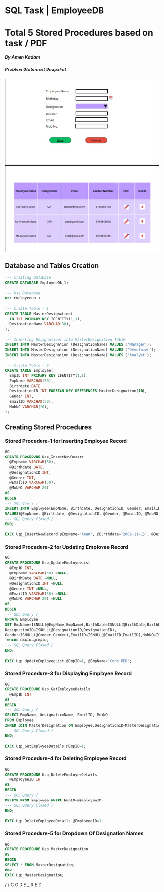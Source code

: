 # SQL Task | EmployeeDB
# Total 5 Stored Procedures based on task / PDF
##### By Aman Kadam
##### Problem Statement Snapshot
![SS of UI](https://github.com/AmanKadam-16/Internship_Notes/blob/01-SQL-Task-%7C-Notes-%7C-Queries/Task-Practical.jpg)
## Database and Tables Creation

```sql
--- Creating Database
CREATE DATABASE EmployeeDB_1;

--- Use Database
USE EmployeeDB_1;

--- Create Table - 1
CREATE TABLE MasterDesignation(
  ID INT PRIMARY KEY IDENTITY(1,1),
  DesignationName VARCHAR(30),
);

--- Inserting Designations into MasterDesignation Table
INSERT INTO MasterDesignation (DesignationName) VALUES ('Manager');
INSERT INTO MasterDesignation (DesignationName) VALUES ('Developer');
INSERT INTO MasterDesignation (DesignationName) VALUES ('Analyst');

--- Create Table - 2
CREATE TABLE Employee(
  EmpID INT PRIMARY KEY IDENTITY(1,1),
  EmpName VARCHAR(50),
  Birthdate DATE,
  DesignationID INT FOREIGN KEY REFERENCES MasterDesignation(ID),
  Gender INT,
  EmailID VARCHAR(50),
  MobNO VARCHAR(20),
);
```

## Creating Stored Procedures

### Stored Procedure-1 for Inserting Employee Record

```sql
GO
CREATE PROCEDURE Usp_InsertNewRecord
  @EmpName VARCHAR(50),
  @Birthdate DATE,
  @DesignationID INT,
  @Gender INT,
  @EmailID VARCHAR(50),
  @MobNO VARCHAR(20)
AS
BEGIN
--- SQL Query {
INSERT INTO Employee(EmpName, Birthdate, DesignationID, Gender, EmailID, MobNO)
VALUES(@EmpName, @Birthdate, @DesignationID, @Gender, @EmailID, @MobNO);
--- SQL Query Closed }
END;

EXEC Usp_InsertNewRecord @EmpName='Aman', @Birthdate='2002-11-16', @DesignationID=1, @Gender=1, @EmailID='aman@gmail.com', @MobNo='2748731798';
```

### Stored Procedure-2 for Updating Employee Record

```sql
GO
CREATE PROCEDURE Usp_UpdateEmployeeList
  @EmpID INT,
  @EmpName VARCHAR(50) =NULL,
  @BirthDate DATE =NULL,
  @DesignationID INT =NULL,
  @Gender INT =NULL,
  @EmailID VARCHAR(50) =NULL,
  @MobNO VARCHAR(20) =NULL
AS
BEGIN
--- SQL Query {
UPDATE Employee 
SET EmpName=ISNULL(@EmpName,EmpName),BirthDate=ISNULL(@BirthDate,BirthDate),
DesignationID=ISNULL(@DesignationID,DesignationID),
Gender=ISNULL(@Gender,Gender),EmailID=ISNULL(@EmailID,EmailID),MobNO=ISNULL(@MobNO,MobNO)
 WHERE EmpID=@EmpID;
--- SQL Query Closed }
END;

EXEC Usp_UpdateEmployeeList @EmpID=1, @EmpName='Code_RED';
```

### Stored Procedure-3 for Displaying Employee Record

```sql
GO
CREATE PROCEDURE Usp_GetEmployeeDetails
  @EmpID INT
AS
BEGIN
--- SQL Query {
SELECT EmpName, DesignationName, EmailID, MobNO 
FROM Employee
INNER JOIN MasterDesignation ON Employee.DesignationID=MasterDesignation.ID WHERE EmpID=@EmpID;
--- SQL Query Closed }
END;

EXEC Usp_GetEmployeeDetails @EmpID=1;
```

### Stored Procedure-4 for Deleting Employee Record

```sql
GO
CREATE PROCEDURE Usp_DeleteEmployeeDetails 
  @EmployeeID INT
AS
BEGIN
--- SQL Query {
DELETE FROM Employee WHERE EmpID=@EmployeeID;
--- SQL Query Closed }
END;

EXEC Usp_DeleteEmployeeDetails @EmployeeID=1;
```
### Stored Procedure-5 for Dropdown Of Designation Names
``` SQL
GO
CREATE PROCEDURE Usp_MasterDesignation
AS 
BEGIN
SELECT * FROM MasterDesignation;
END
EXEC Usp_MasterDesignation;
```
/ / C O D E  _  R E D
